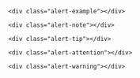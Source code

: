 <div class="alert-example">

```
<div class="alert-example"></div>
```

</div>

<div class="alert-note">

```
<div class="alert-note"></div>
```

</div>

<div class="alert-tip">

```
<div class="alert-tip"></div>
```

</div>

<div class="alert-attention">

```
<div class="alert-attention"></div>
```

</div>

<div class="alert-warning">

```
<div class="alert-warning"></div>
```

</div>
